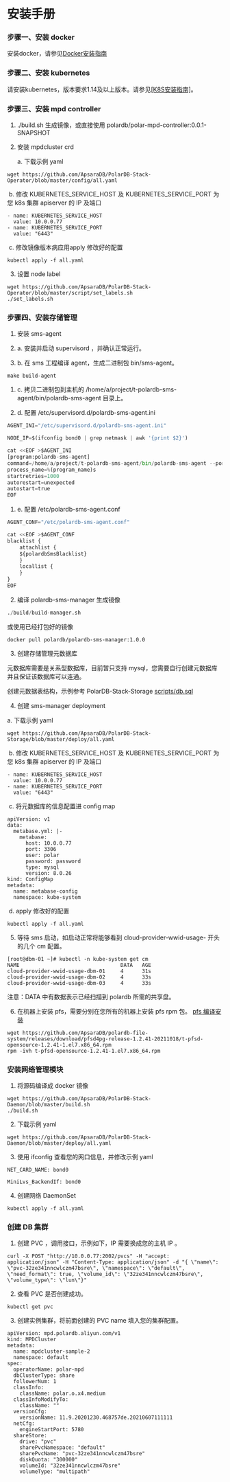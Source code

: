 # 安装手册

### 步骤一、安装 docker

安装docker，请参见[Docker安装指南](https://docs.docker.com/engine/install/)

### 步骤二、安装 kubernetes

请安装kubernetes，版本要求1.14及以上版本。请参见[[K8S安装指南]](https://kubernetes.io/docs/setup/)。

### 步骤三、安装 mpd controller

1. ./build.sh 生成镜像，或直接使用 polardb/polar-mpd-controller:0.0.1-SNAPSHOT

2. 安装 mpdcluster crd

   a. 下载示例 yaml

```shell
wget https://github.com/ApsaraDB/PolarDB-Stack-Operator/blob/master/config/all.yaml
```

​      b. 修改 KUBERNETES_SERVICE_HOST 及 KUBERNETES_SERVICE_PORT 为您 k8s 集群 apiserver 的 IP 及端口

```shell
- name: KUBERNETES_SERVICE_HOST
  value: 10.0.0.77
- name: KUBERNETES_SERVICE_PORT
  value: "6443"
```

​      c. 修改镜像版本病应用apply 修改好的配置

```shell
kubectl apply -f all.yaml
```

3. 设置 node label

```shell
wget https://github.com/ApsaraDB/PolarDB-Stack-Operator/blob/master/script/set_labels.sh
./set_labels.sh
```

### 步骤四、安装存储管理

1. 安装 sms-agent

1. a. 安装并启动 supervisord ，并确认正常运行。

2. b. 在 sms 工程编译 agent，生成二进制包 bin/sms-agent。

```shell
make build-agent
```

1. c. 拷贝二进制包到主机的 /home/a/project/t-polardb-sms-agent/bin/polardb-sms-agent 目录上。

2. d. 配置 /etc/supervisord.d/polardb-sms-agent.ini

```python
AGENT_INI="/etc/supervisord.d/polardb-sms-agent.ini"

NODE_IP=$(ifconfig bond0 | grep netmask | awk '{print $2}')

cat <<EOF >$AGENT_INI
[program:polardb-sms-agent]
command=/home/a/project/t-polardb-sms-agent/bin/polardb-sms-agent --port=18888 --node-ip=$NODE_IP --node-id=%(host_node_name)s --report-endpoint=$REPORT_ENDPOINT
process_name=%(program_name)s
startretries=1000
autorestart=unexpected
autostart=true
EOF
```

1. e. 配置 /etc/polardb-sms-agent.conf

```python
AGENT_CONF="/etc/polardb-sms-agent.conf"

cat <<EOF >$AGENT_CONF
blacklist {
    attachlist {
    ${polardbSmsBlacklist}
    }
    locallist {
    }
}
EOF
```

2. 编译 polardb-sms-manager 生成镜像

```python
./build/build-manager.sh
```

或使用已经打包好的镜像 
```shell
docker pull polardb/polardb-sms-manager:1.0.0
```

3. 创建存储管理元数据库

元数据库需要是关系型数据库，目前暂只支持 mysql，您需要自行创建元数据库并且保证该数据库可以连通。

创建元数据表结构，示例参考 PolarDB-Stack-Storage [scripts/db.sql](https://github.com/ApsaraDB/PolarDB-Stack-Storage/blob/master/scripts/db.sql)

4. 创建 sms-manager deployment
   
a. 下载示例 yaml

```shell
wget https://github.com/ApsaraDB/PolarDB-Stack-Storage/blob/master/deploy/all.yaml
```

​        b. 修改 KUBERNETES_SERVICE_HOST 及 KUBERNETES_SERVICE_PORT 为您 k8s 集群 apiserver 的 IP 及端口

```shell
- name: KUBERNETES_SERVICE_HOST
  value: 10.0.0.77
- name: KUBERNETES_SERVICE_PORT
  value: "6443"
```

​        c. 将元数据库的信息配置进 config map

```shell
apiVersion: v1
data:
  metabase.yml: |-
    metabase:
      host: 10.0.0.77
      port: 3306
      user: polar
      password: password
      type: mysql
      version: 8.0.26
kind: ConfigMap
metadata:
  name: metabase-config
  namespace: kube-system
```

​       d. apply 修改好的配置

```shell
kubectl apply -f all.yaml
```

5. 等待 sms 启动，如启动正常将能够看到 cloud-provider-wwid-usage- 开头的几个 cm 配置。

```shell
[root@dbm-01 ~]# kubectl -n kube-system get cm 
NAME                                 DATA   AGE
cloud-provider-wwid-usage-dbm-01     4      31s
cloud-provider-wwid-usage-dbm-02     4      33s
cloud-provider-wwid-usage-dbm-03     4      33s
```

注意：DATA 中有数据表示已经扫描到 polardb 所需的共享盘。

6. 在机器上安装 pfs，需要分别在您所有的机器上安装 pfs rpm 包。
[pfs 编译安装](https://github.com/ApsaraDB/polardb-file-system) 

```shell
wget https://github.com/ApsaraDB/polardb-file-system/releases/download/pfsd4pg-release-1.2.41-20211018/t-pfsd-opensource-1.2.41-1.el7.x86_64.rpm
rpm -ivh t-pfsd-opensource-1.2.41-1.el7.x86_64.rpm
```

### 安装网络管理模块

1. 将源码编译成 docker 镜像

```shell
wget https://github.com/ApsaraDB/PolarDB-Stack-Daemon/blob/master/build.sh
./build.sh
```

2. 下载示例 yaml

```shell
wget https://github.com/ApsaraDB/PolarDB-Stack-Daemon/blob/master/deploy/all.yaml
```

3. 使用 ifconfig 查看您的网口信息，并修改示例 yaml

```shell
NET_CARD_NAME: bond0

MiniLvs_BackendIf: bond0
```

4. 创建网络 DaemonSet

```shell
kubectl apply -f all.yaml
```

### 创建 DB 集群

1. 创建 PVC ，调用接口，示例如下，IP 需要换成您的主机 IP 。

```shell
curl -X POST "http://10.0.0.77:2002/pvcs" -H "accept: application/json" -H "Content-Type: application/json" -d "{ \"name\": \"pvc-32ze341nncwlczm47bsre\", \"namespace\": \"default\", \"need_format\": true, \"volume_id\": \"32ze341nncwlczm47bsre\", \"volume_type\": \"lun\"}"
```

2. 查看 PVC 是否创建成功。

```plain
kubectl get pvc 
```

3. 创建实例集群，将前面创建的 PVC name 填入您的集群配置。

```shell
apiVersion: mpd.polardb.aliyun.com/v1
kind: MPDCluster
metadata:
  name: mpdcluster-sample-2
  namespace: default
spec:
  operatorName: polar-mpd
  dbClusterType: share
  followerNum: 1
  classInfo:
    className: polar.o.x4.medium
  classInfoModifyTo:
    className: ""
  versionCfg:
    versionName: 11.9.20201230.468757de.20210607111111
  netCfg:
    engineStartPort: 5780
  shareStore:
    drive: "pvc"
    sharePvcNamespace: "default"
    sharePvcName: "pvc-32ze341nncwlczm47bsre"
    diskQuota: "300000"
    volumeId: "32ze341nncwlczm47bsre"
    volumeType: "multipath"
```